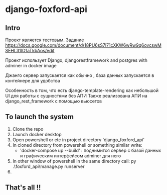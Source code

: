 # django-foxford-api

## Intro 
Проект является тестовым. 
Задание https://docs.google.com/document/d/18PU6sS7l71cXKW6wRw9q6ovcswMSEHL31lO1aTkbAos/edit

Проект использует Django, djangorestframework and postgres with adminer in docker image


Джанго сервер запускается как обычно , база данных запускается в контейнере для удобства

Особенность в том, что есть django-template-rendering как небольшой UI для работы с сущностями без АПИ 
Также реализована АПИ на django_rest_framework с помощью вьюсетов



## To launch the system
1. Clone the repo 
2. Launch docker desktop
3. Open powershell or etc in project directory 'django_foxford_api'
4. In cloned directory from powershell or something similar write:
    - 'docker-compose up --build' : поднимится сервер с базой данных и графическим интерфейсом adminer для него
5. In other window of powershell in the same directory call: py .\foxford_api\manage.py runserver
6. 



##
That's all !!
----
     
